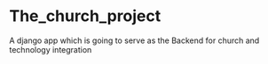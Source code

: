 # The_church_project
A django app which is going to serve as the Backend for church and technology integration
